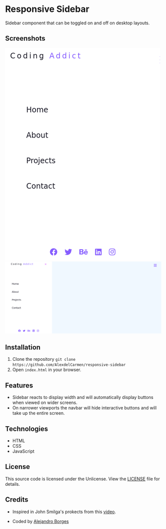 # Responsive Sidebar

Sidebar component that can be toggled on and off on desktop layouts.

## Screenshots

![Screenshot 1](./assets/screenshot1.png)
![Screenshot 2](./assets/screenshot2.png)

## Installation

1. Clone the repository `git clone https://github.com/AlexdelCarmen/responsive-sidebar`
2. Open `index.html` in your browser. 

## Features

- Sidebar reacts to display width and will automatically display buttons when viewed on wider screens.  
- On narrower viewports the navbar will hide interactive buttons and will take up the entire screen. 

## Technologies

- HTML
- CSS
- JavaScript

## License

This source code is licensed under the Unlicense.  View the [LICENSE](./LICENSE) file for details.

## Credits

- Inspired in John Smilga's prokects from this [video](https://youtu.be/3PHXvlpOkf4).

- Coded by [Alejandro Borges](https://github.com/AlexdelCarmen/responsive-sidebar)